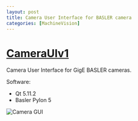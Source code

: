 ```yaml
---
layout: post
title: Camera User Interface for BASLER camera
categories: [MachineVision]
---
```


# [CameraUIv1](https://codeleccz.github.io/CameraUIv1/)

Camera User Interface for GigE BASLER cameras.

Software:
- Qt 5.11.2
- Basler Pylon 5

![Camera GUI](https://codeleccz.github.io/CameraUIv1/Qt%20Pylon.png)
